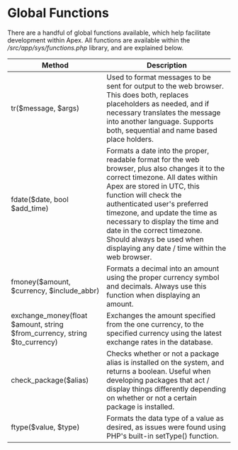 
# Global Functions

There are a handful of global functions available, which help facilitate development within Apex.  All
functions are available within the */src/app/sys/functions.php* library, and are explained below.


Method | Description
------------- |------------- 
tr($message, $args) | Used to format messages to be sent for output to the web browser.  This does both, replaces placeholders as needed, and if necessary translates the message into another language.  Supports both, sequential and name based place holders.
fdate($date, bool $add_time) | Formats a date into the proper, readable format for the web browser, plus also changes it to the correct timezone.  All dates within Apex are stored in UTC, this function will check the authenticated user's preferred timezone, and update the time as necessary to display the time and date in the correct timezone.  Should always be used when displaying any date / time within the web browser.
fmoney($amount, $currency, $include_abbr) | Formats a decimal into an amount using the proper currency symbol and decimals.  Always use this function when displaying an amount.
exchange_money(float $amount, string $from_currency, string $to_currency) | Exchanges the amount specified from the one currency, to the specified currency using the latest exchange rates in the database.
check_package($alias) | Checks whether or not a package alias is installed on the system, and returns a boolean. Useful when developing packages that act / display things differently depending on whether or not a certain package is installed.
ftype($value, $type) | Formats the data type of a value as desired, as issues were found using PHP's built-in setType() function.



